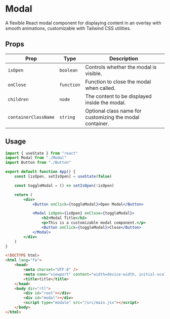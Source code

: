 # Modal

A flexible React modal component for displaying content in an overlay with smooth animations, customizable with Tailwind CSS utilities.

## Props

| Prop                 | Type       | Description                                              |
| -------------------- | ---------- | -------------------------------------------------------- |
| `isOpen`             | `boolean`  | Controls whether the modal is visible.                   |
| `onClose`            | `function` | Function to close the modal when called.                 |
| `children`           | `node`     | The content to be displayed inside the modal.            |
| `containerClassName` | `string`   | Optional class name for customizing the modal container. |

## Usage

```jsx
import { useState } from "react"
import Modal from "./Modal"
import Button from "./Button"

export default function App() {
    const [isOpen, setIsOpen] = useState(false)

    const toggleModal = () => setIsOpen(!isOpen)

    return (
        <div>
            <Button onClick={toggleModal}>Open Modal</Button>

            <Modal isOpen={isOpen} onClose={toggleModal}>
                <h2>Modal Title</h2>
                <p>This is a customizable modal component.</p>
                <Button onClick={toggleModal}>Close</Button>
            </Modal>
        </div>
    )
}
```

```html
<!DOCTYPE html>
<html lang="fa">
    <head>
        <meta charset="UTF-8" />
        <meta name="viewport" content="width=device-width, initial-scale=1.0" />
        <title>title</title>
    </head>
    <body dir="rtl">
        <div id="root"></div>
        <div id="modal"></div>
        <script type="module" src="/src/main.jsx"></script>
    </body>
</html>
```
